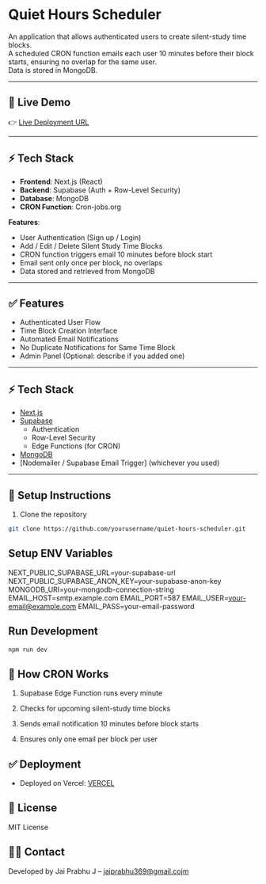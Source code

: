 # Quiet Hours Scheduler

An application that allows authenticated users to create silent-study time blocks.  
A scheduled CRON function emails each user 10 minutes before their block starts, ensuring no overlap for the same user.  
Data is stored in MongoDB.

---

## 🚀 Live Demo

👉 [Live Deployment URL](https://quiet-hours-scheduler-jade.vercel.app/)

---

## ⚡ Tech Stack

- **Frontend**: Next.js (React)
- **Backend**: Supabase (Auth + Row-Level Security)
- **Database**: MongoDB
- **CRON Function**: Cron-jobs.org


**Features**:
- User Authentication (Sign up / Login)
- Add / Edit / Delete Silent Study Time Blocks
- CRON function triggers email 10 minutes before block start
- Email sent only once per block, no overlaps
- Data stored and retrieved from MongoDB

---

## ✅ Features

- Authenticated User Flow
- Time Block Creation Interface
- Automated Email Notifications  
- No Duplicate Notifications for Same Time Block  
- Admin Panel (Optional: describe if you added one)

---

## ⚡ Tech Stack

- [Next.js](https://nextjs.org/)
- [Supabase](https://supabase.com/)
  - Authentication
  - Row-Level Security
  - Edge Functions (for CRON)
- [MongoDB](https://www.mongodb.com/)
- [Nodemailer / Supabase Email Trigger] (whichever you used)

---

## 🧱 Setup Instructions

1. Clone the repository  
```bash
git clone https://github.com/yourusername/quiet-hours-scheduler.git
```
## Setup ENV Variables
NEXT_PUBLIC_SUPABASE_URL=your-supabase-url
NEXT_PUBLIC_SUPABASE_ANON_KEY=your-supabase-anon-key
MONGODB_URI=your-mongodb-connection-string
EMAIL_HOST=smtp.example.com
EMAIL_PORT=587
EMAIL_USER=your-email@example.com
EMAIL_PASS=your-email-password

## Run Development

```bash
npm run dev
```

## 📖 How CRON Works

1. Supabase Edge Function runs every minute

2. Checks for upcoming silent-study time blocks

3. Sends email notification 10 minutes before block starts

4. Ensures only one email per block per user

## ✅ Deployment

- Deployed on Vercel:
[VERCEL](https://quiet-hours-scheduler-jade.vercel.app/)

## 📜 License

MIT License

## 👨‍💻 Contact

Developed by Jai Prabhu J – jaiprabhu369@gmail.cojm
